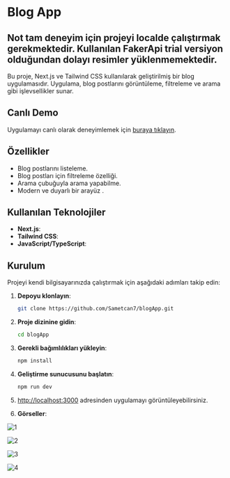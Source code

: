 # Blog App

## Not tam deneyim için projeyi localde çalıştırmak gerekmektedir. Kullanılan FakerApi trial versiyon olduğundan dolayı resimler yüklenmemektedir.

Bu proje, Next.js ve Tailwind CSS kullanılarak geliştirilmiş bir blog uygulamasıdır. Uygulama, blog postlarını görüntüleme, filtreleme ve arama gibi işlevsellikler sunar.

## Canlı Demo

Uygulamayı canlı olarak deneyimlemek için [buraya tıklayın](https://blogapp-murex-nu.vercel.app).

## Özellikler

- Blog postlarını listeleme.
- Blog postları için filtreleme özelliği.
- Arama çubuğuyla arama yapabilme.
- Modern ve duyarlı bir arayüz .
 ## Kullanılan Teknolojiler

- **Next.js**: 
- **Tailwind CSS**:  
- **JavaScript/TypeScript**:  

## Kurulum

Projeyi kendi bilgisayarınızda çalıştırmak için aşağıdaki adımları takip edin:

1. **Depoyu klonlayın**:
    ```bash
    git clone https://github.com/Sametcan7/blogApp.git
    ```
2. **Proje dizinine gidin**:
    ```bash
    cd blogApp
    ```
3. **Gerekli bağımlılıkları yükleyin**:
    ```bash
    npm install
    ```
4. **Geliştirme sunucusunu başlatın**:
    ```bash
    npm run dev
    ```

5. [http://localhost:3000](http://localhost:3000) adresinden uygulamayı görüntüleyebilirsiniz.


6. **Görseller**:

![1](https://github.com/user-attachments/assets/09636769-6e01-489b-af23-fee45e12f63e)

![2](https://github.com/user-attachments/assets/e3fc5d74-03aa-4162-a3f4-1df189877043)

![3](https://github.com/user-attachments/assets/22eef64a-66b0-4de4-a9a5-043a523bf649)

![4](https://github.com/user-attachments/assets/0b1e3294-ee41-4bdf-872a-15f33fbc05ff)

